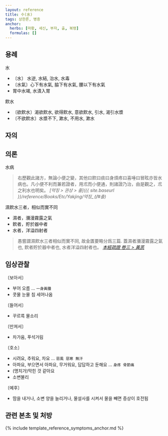 ```yaml
---
layout: reference
title: 수(水)
tags: 상한론, 병증
anchor:
  herbs: [마황, 세신, 부자, 출, 복령]
  formulas: []
---
```



## 용례

水

* 〔水〕 水逆, 水結, 治水, 水毒
* 〔水氣〕心下有水氣, 脇下有水氣, 腰以下有水氣
* 胃中水竭, 水漬入胃

飮水

* 〔欲飮水〕渴欲飮水, 欲得飮水, 意欲飮水, 引水, 渴引水漿
* 〔不欲飮水〕水漿不下, 漱水, 不用水, 漱水


## 자의



## 의론

水病

> 右歷觀此諸方，無論小便之變，其他曰飮曰痰曰身煩疼曰喜唾曰冒眩亦皆水病也。凡小便不利而兼若證者，用朮而小便通，則諸證乃治，由是觀之，朮之利水也明矣。 _[약징 > 권상 > 출]({{ site.baseurl }}/reference/Books/Etc/Yakjing/약징_상#출)_

濕飮水三者，相似而實不同
* 濕者，瀰漫霧露之氣
* 飮者，貯於器中者
* 水者，洋溢四射者

> 愚嘗謂濕飮水三者相似而實不同, 故金匱要略分爲三篇. 蓋濕者瀰漫霧露之氣也, 飮者貯於器中者也, 水者洋溢四射者也。 _[本經疏證 卷三 > 黃芪](https://mediclassics.kr/books/154/volume/3#content_74)_


## 임상관찰

〔보아서〕

* 부어 오름 ... `一身黃腫`
* 콧물 눈물 침 세어나옴

〔들어서〕

* 꾸르륵 물소리

〔만져서〕

* 차가움, 푸석거림

〔호소〕

* 시려요, 추워요, 차요 ... `惡風 惡寒 無汗`
* 아파요, 부으면서 아파요, 무거워요, 답답하고 둔해요 ... `身疼 骨節痛`
* (명치가)막힌 것 같아요
* 소변불리

〔예후〕

* 땀을 내거나, 소변 양을 늘리거나, 물설사를 시켜서 물을 빼면 증상이 호전됨


## 관련 본초 및 처방

{% include template_reference_symptoms_anchor.md %}

